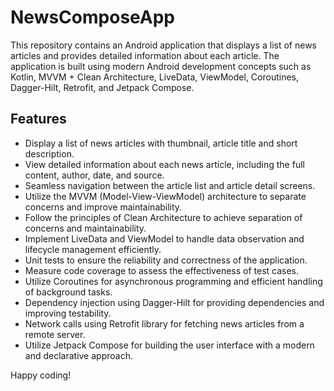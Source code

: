 # NewsComposeApp
This repository contains an Android application that displays a list of news articles and provides detailed information about each article. The application is built using modern Android development concepts such as Kotlin, MVVM + Clean Architecture, LiveData, ViewModel, Coroutines, Dagger-Hilt, Retrofit, and Jetpack Compose.

## Features
- Display a list of news articles with thumbnail, article title and short description.
- View detailed information about each news article, including the full content, author, date, and source.
- Seamless navigation between the article list and article detail screens.
- Utilize the MVVM (Model-View-ViewModel) architecture to separate concerns and improve maintainability.
- Follow the principles of Clean Architecture to achieve separation of concerns and maintainability.
- Implement LiveData and ViewModel to handle data observation and lifecycle management efficiently.
- Unit tests to ensure the reliability and correctness of the application.
- Measure code coverage to assess the effectiveness of test cases.
- Utilize Coroutines for asynchronous programming and efficient handling of background tasks.
- Dependency injection using Dagger-Hilt for providing dependencies and improving testability.
- Network calls using Retrofit library for fetching news articles from a remote server.
- Utilize Jetpack Compose for building the user interface with a modern and declarative approach.

Happy coding!

